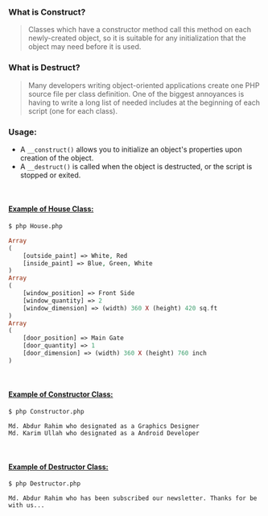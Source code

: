 ### What is Construct?
> Classes which have a constructor method call this method on each newly-created object, so it is suitable for any initialization that the object may need before it is used.

### What is Destruct?
> Many developers writing object-oriented applications create one PHP source file per class definition. One of the biggest annoyances is having to write a long list of needed includes at the beginning of each script (one for each class).

### Usage:
- A `__construct()` allows you to initialize an object's properties upon creation of the object.
- A `__destruct()` is called when the object is destructed, or the script is stopped or exited.

<br>

#### [Example of House Class:](House.php)
```bash
$ php House.php
```

```php 
Array
(
    [outside_paint] => White, Red
    [inside_paint] => Blue, Green, White
)
Array
(
    [window_position] => Front Side
    [window_quantity] => 2
    [window_dimension] => (width) 360 X (height) 420 sq.ft
)
Array
(
    [door_position] => Main Gate
    [door_quantity] => 1
    [door_dimension] => (width) 360 X (height) 760 inch
)
```
<br>

#### [Example of Constructor Class:](Constructor.php)
```bash
$ php Constructor.php
```

```text 
Md. Abdur Rahim who designated as a Graphics Designer
Md. Karim Ullah who designated as a Android Developer
```
<br>

#### [Example of Destructor Class:](Destructor.php)
```bash
$ php Destructor.php
```

```text 
Md. Abdur Rahim who has been subscribed our newsletter. Thanks for be with us...
```
